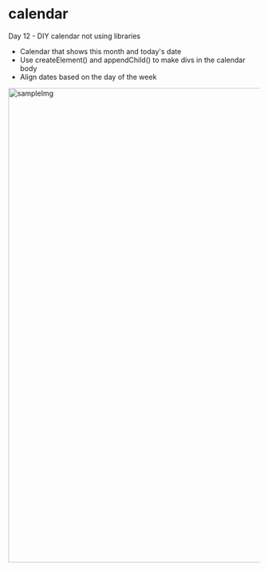 # calendar
Day 12 - DIY calendar not using libraries

- Calendar that shows this month and today's date
- Use createElement() and appendChild() to make divs in the calendar body
- Align dates based on the day of the week

<img width="952" alt="sampleImg" src="https://github.com/JJunny0109/calendar/assets/104947994/68ec860f-6d64-49f3-9930-b51506ed9dc0">
